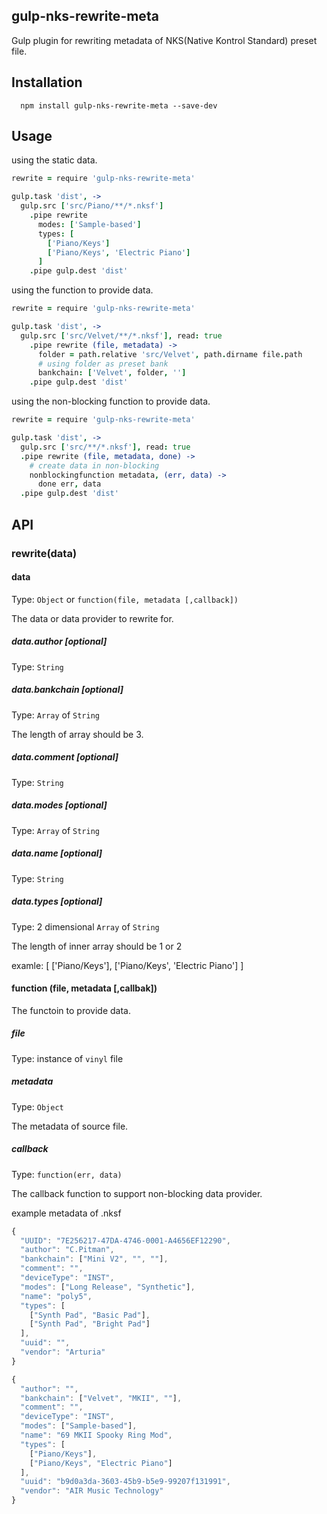 ## gulp-nks-rewrite-meta

Gulp plugin for rewriting metadata of NKS(Native Kontrol Standard) preset file.

## Installation
```
  npm install gulp-nks-rewrite-meta --save-dev
```

## Usage

using the static data.
```coffeescript
rewrite = require 'gulp-nks-rewrite-meta'

gulp.task 'dist', ->
  gulp.src ['src/Piano/**/*.nksf']
    .pipe rewrite
      modes: ['Sample-based']
      types: [
        ['Piano/Keys']
        ['Piano/Keys', 'Electric Piano']
      ]
    .pipe gulp.dest 'dist'
```

using the function to provide data.
```coffeescript
rewrite = require 'gulp-nks-rewrite-meta'

gulp.task 'dist', ->
  gulp.src ['src/Velvet/**/*.nksf'], read: true
    .pipe rewrite (file, metadata) ->
      folder = path.relative 'src/Velvet', path.dirname file.path
      # using folder as preset bank
      bankchain: ['Velvet', folder, '']
    .pipe gulp.dest 'dist'
```

using the non-blocking function to provide data.
```coffeescript
rewrite = require 'gulp-nks-rewrite-meta'

gulp.task 'dist', ->
  gulp.src ['src/**/*.nksf'], read: true
  .pipe rewrite (file, metadata, done) ->
    # create data in non-blocking
    nonblockingfunction metadata, (err, data) ->
      done err, data
  .pipe gulp.dest 'dist'
```

## API

### rewrite(data)

#### data
Type: `Object` or `function(file, metadata [,callback])`

The data or data provider to rewrite for.

##### data.author [optional]
Type: `String`

##### data.bankchain [optional]
Type: `Array` of `String`

The length of array should be 3.

##### data.comment [optional]
Type: `String`

##### data.modes [optional]
Type: `Array` of `String`

##### data.name [optional]
Type: `String`

##### data.types [optional]
Type: 2 dimensional `Array` of `String`

The length of inner array should be 1 or 2

examle:
  [
    ['Piano/Keys'],
    ['Piano/Keys', 'Electric Piano']
  ]

#### function (file, metadata [,callbak])
The functoin to provide data.

##### file
Type: instance of `vinyl` file

##### metadata
Type: `Object`

The metadata of source file.

##### callback
Type: `function(err, data)`

The callback function to support non-blocking data provider.

example metadata of .nksf
```javascript
{
  "UUID": "7E256217-47DA-4746-0001-A4656EF12290",
  "author": "C.Pitman",
  "bankchain": ["Mini V2", "", ""],
  "comment": "",
  "deviceType": "INST",
  "modes": ["Long Release", "Synthetic"],
  "name": "poly5",
  "types": [
    ["Synth Pad", "Basic Pad"],
    ["Synth Pad", "Bright Pad"]
  ],
  "uuid": "",
  "vendor": "Arturia"
}
```

```javascript
{
  "author": "",
  "bankchain": ["Velvet", "MKII", ""],
  "comment": "",
  "deviceType": "INST",
  "modes": ["Sample-based"],
  "name": "69 MKII Spooky Ring Mod",
  "types": [
    ["Piano/Keys"],
    ["Piano/Keys", "Electric Piano"]
  ],
  "uuid": "b9d0a3da-3603-45b9-b5e9-99207f131991",
  "vendor": "AIR Music Technology"
}
```
